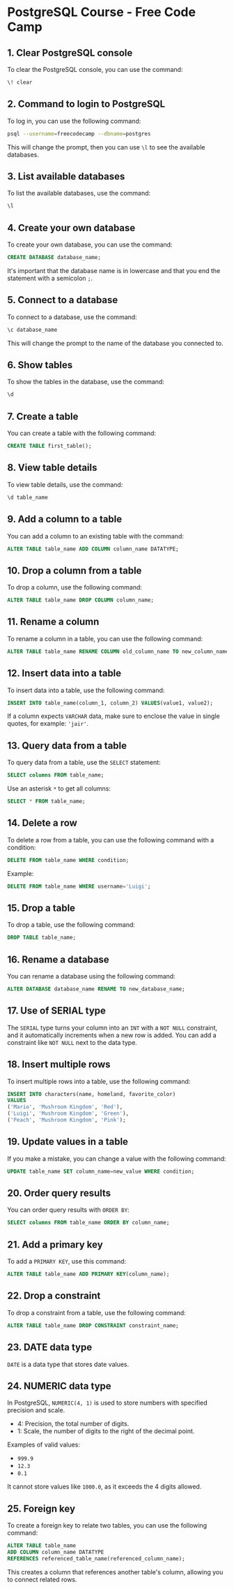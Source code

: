 # PostgreSQL Course - Free Code Camp

## 1. Clear PostgreSQL console

To clear the PostgreSQL console, you can use the command:

```bash
\! clear
```

## 2. Command to login to PostgreSQL

To log in, you can use the following command:

```bash
psql --username=freecodecamp --dbname=postgres
```

This will change the prompt, then you can use `\l` to see the available databases.

## 3. List available databases

To list the available databases, use the command:

```bash
\l
```

## 4. Create your own database

To create your own database, you can use the command:

```sql
CREATE DATABASE database_name;
```

It's important that the database name is in lowercase and that you end the statement with a semicolon `;`.

## 5. Connect to a database

To connect to a database, use the command:

```bash
\c database_name
```

This will change the prompt to the name of the database you connected to.

## 6. Show tables

To show the tables in the database, use the command:

```bash
\d
```

## 7. Create a table

You can create a table with the following command:

```sql
CREATE TABLE first_table();
```

## 8. View table details

To view table details, use the command:

```bash
\d table_name
```

## 9. Add a column to a table

You can add a column to an existing table with the command:

```sql
ALTER TABLE table_name ADD COLUMN column_name DATATYPE;
```

## 10. Drop a column from a table

To drop a column, use the following command:

```sql
ALTER TABLE table_name DROP COLUMN column_name;
```

## 11. Rename a column

To rename a column in a table, you can use the following command:

```sql
ALTER TABLE table_name RENAME COLUMN old_column_name TO new_column_name;
```

## 12. Insert data into a table

To insert data into a table, use the following command:

```sql
INSERT INTO table_name(column_1, column_2) VALUES(value1, value2);
```

If a column expects `VARCHAR` data, make sure to enclose the value in single quotes, for example: `'jair'`.

## 13. Query data from a table

To query data from a table, use the `SELECT` statement:

```sql
SELECT columns FROM table_name;
```

Use an asterisk `*` to get all columns:

```sql
SELECT * FROM table_name;
```

## 14. Delete a row

To delete a row from a table, you can use the following command with a condition:

```sql
DELETE FROM table_name WHERE condition;
```

Example:

```sql
DELETE FROM table_name WHERE username='Luigi';
```

## 15. Drop a table

To drop a table, use the following command:

```sql
DROP TABLE table_name;
```

## 16. Rename a database

You can rename a database using the following command:

```sql
ALTER DATABASE database_name RENAME TO new_database_name;
```

## 17. Use of SERIAL type

The `SERIAL` type turns your column into an `INT` with a `NOT NULL` constraint, and it automatically increments when a new row is added. You can add a constraint like `NOT NULL` next to the data type.

## 18. Insert multiple rows

To insert multiple rows into a table, use the following command:

```sql
INSERT INTO characters(name, homeland, favorite_color)
VALUES
('Mario', 'Mushroom Kingdom', 'Red'),
('Luigi', 'Mushroom Kingdom', 'Green'),
('Peach', 'Mushroom Kingdom', 'Pink');
```

## 19. Update values in a table

If you make a mistake, you can change a value with the following command:

```sql
UPDATE table_name SET column_name=new_value WHERE condition;
```

## 20. Order query results

You can order query results with `ORDER BY`:

```sql
SELECT columns FROM table_name ORDER BY column_name;
```

## 21. Add a primary key

To add a `PRIMARY KEY`, use this command:

```sql
ALTER TABLE table_name ADD PRIMARY KEY(column_name);
```

## 22. Drop a constraint

To drop a constraint from a table, use the following command:

```sql
ALTER TABLE table_name DROP CONSTRAINT constraint_name;
```

## 23. DATE data type

`DATE` is a data type that stores date values.

## 24. NUMERIC data type

In PostgreSQL, `NUMERIC(4, 1)` is used to store numbers with specified precision and scale.

- 4: Precision, the total number of digits.
- 1: Scale, the number of digits to the right of the decimal point.

Examples of valid values:

- `999.9`
- `12.3`
- `0.1`

It cannot store values like `1000.0`, as it exceeds the 4 digits allowed.

## 25. Foreign key

To create a foreign key to relate two tables, you can use the following command:

```sql
ALTER TABLE table_name
ADD COLUMN column_name DATATYPE
REFERENCES referenced_table_name(referenced_column_name);
```

This creates a column that references another table's column, allowing you to connect related rows.
